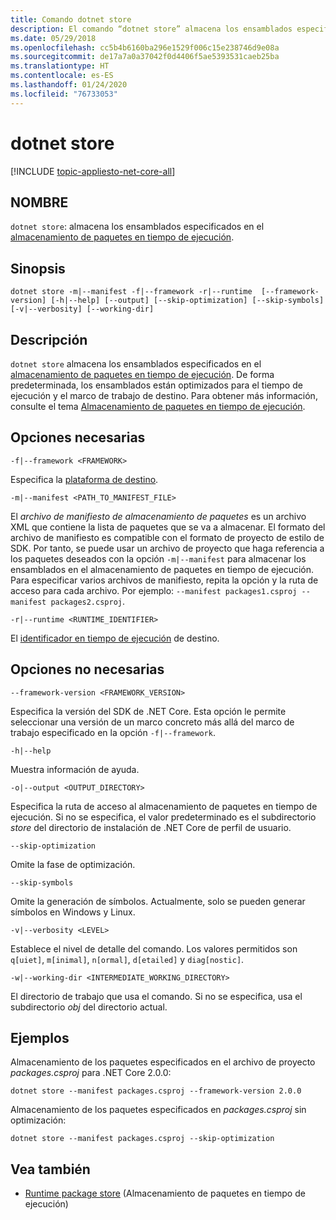 ```yaml
---
title: Comando dotnet store
description: El comando “dotnet store” almacena los ensamblados especificados en el almacenamiento de paquetes en tiempo de ejecución.
ms.date: 05/29/2018
ms.openlocfilehash: cc5b4b6160ba296e1529f006c15e238746d9e08a
ms.sourcegitcommit: de17a7a0a37042f0d4406f5ae5393531caeb25ba
ms.translationtype: HT
ms.contentlocale: es-ES
ms.lasthandoff: 01/24/2020
ms.locfileid: "76733053"
---
```

# <a name="dotnet-store"></a>dotnet store

[!INCLUDE [topic-appliesto-net-core-all](../../../includes/topic-appliesto-net-core-2plus.md)]

## <a name="name"></a>NOMBRE

`dotnet store`: almacena los ensamblados especificados en el [almacenamiento de paquetes en tiempo de ejecución](../deploying/runtime-store.md).

## <a name="synopsis"></a>Sinopsis

`dotnet store -m|--manifest -f|--framework -r|--runtime  [--framework-version] [-h|--help] [--output] [--skip-optimization] [--skip-symbols] [-v|--verbosity] [--working-dir]`

## <a name="description"></a>Descripción

`dotnet store` almacena los ensamblados especificados en el [almacenamiento de paquetes en tiempo de ejecución](../deploying/runtime-store.md). De forma predeterminada, los ensamblados están optimizados para el tiempo de ejecución y el marco de trabajo de destino. Para obtener más información, consulte el tema [Almacenamiento de paquetes en tiempo de ejecución](../deploying/runtime-store.md).

## <a name="required-options"></a>Opciones necesarias

`-f|--framework <FRAMEWORK>`

Especifica la [plataforma de destino](../../standard/frameworks.md).

`-m|--manifest <PATH_TO_MANIFEST_FILE>`

El *archivo de manifiesto de almacenamiento de paquetes* es un archivo XML que contiene la lista de paquetes que se va a almacenar. El formato del archivo de manifiesto es compatible con el formato de proyecto de estilo de SDK. Por tanto, se puede usar un archivo de proyecto que haga referencia a los paquetes deseados con la opción `-m|--manifest` para almacenar los ensamblados en el almacenamiento de paquetes en tiempo de ejecución. Para especificar varios archivos de manifiesto, repita la opción y la ruta de acceso para cada archivo. Por ejemplo: `--manifest packages1.csproj --manifest packages2.csproj`.

`-r|--runtime <RUNTIME_IDENTIFIER>`

El [identificador en tiempo de ejecución](../rid-catalog.md) de destino.

## <a name="optional-options"></a>Opciones no necesarias

`--framework-version <FRAMEWORK_VERSION>`

Especifica la versión del SDK de .NET Core. Esta opción le permite seleccionar una versión de un marco concreto más allá del marco de trabajo especificado en la opción `-f|--framework`.

`-h|--help`

Muestra información de ayuda.

`-o|--output <OUTPUT_DIRECTORY>`

Especifica la ruta de acceso al almacenamiento de paquetes en tiempo de ejecución. Si no se especifica, el valor predeterminado es el subdirectorio *store* del directorio de instalación de .NET Core de perfil de usuario.

`--skip-optimization`

Omite la fase de optimización.

`--skip-symbols`

Omite la generación de símbolos. Actualmente, solo se pueden generar símbolos en Windows y Linux.

`-v|--verbosity <LEVEL>`

Establece el nivel de detalle del comando. Los valores permitidos son `q[uiet]`, `m[inimal]`, `n[ormal]`, `d[etailed]` y `diag[nostic]`.

`-w|--working-dir <INTERMEDIATE_WORKING_DIRECTORY>`

El directorio de trabajo que usa el comando. Si no se especifica, usa el subdirectorio *obj* del directorio actual.

## <a name="examples"></a>Ejemplos

Almacenamiento de los paquetes especificados en el archivo de proyecto *packages.csproj* para .NET Core 2.0.0:

`dotnet store --manifest packages.csproj --framework-version 2.0.0`

Almacenamiento de los paquetes especificados en *packages.csproj* sin optimización:

`dotnet store --manifest packages.csproj --skip-optimization`

## <a name="see-also"></a>Vea también

- [Runtime package store](../deploying/runtime-store.md) (Almacenamiento de paquetes en tiempo de ejecución)
